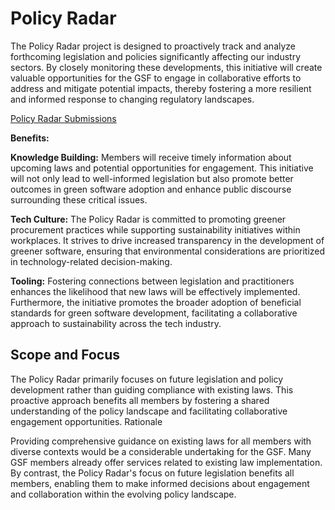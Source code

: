 # Policy Radar

The Policy Radar project is designed to proactively track and analyze forthcoming legislation and policies significantly affecting our industry sectors. By closely monitoring these developments, this initiative will create valuable opportunities for the GSF to engage in collaborative efforts to address and mitigate potential impacts, thereby fostering a more resilient and informed response to changing regulatory landscapes.

[Policy Radar Submissions](https://www.notion.so/grnsft/Policy-Radar-13c456c07cab80ca9167ee8d2c07bb4c)

**Benefits:**  

**Knowledge Building:** Members will receive timely information about upcoming laws and potential opportunities for engagement. This initiative will not only lead to well-informed legislation but also promote better outcomes in green software adoption and enhance public discourse surrounding these critical issues.  

**Tech Culture:** The Policy Radar is committed to promoting greener procurement practices while supporting sustainability initiatives within workplaces. It strives to drive increased transparency in the development of greener software, ensuring that environmental considerations are prioritized in technology-related decision-making.  

**Tooling:** Fostering connections between legislation and practitioners enhances the likelihood that new laws will be effectively implemented. Furthermore, the initiative promotes the broader adoption of beneficial standards for green software development, facilitating a collaborative approach to sustainability across the tech industry.

## Scope and Focus

The Policy Radar primarily focuses on future legislation and policy development rather than guiding compliance with existing laws. This proactive approach benefits all members by fostering a shared understanding of the policy landscape and facilitating collaborative engagement opportunities. Rationale

Providing comprehensive guidance on existing laws for all members with diverse contexts would be a considerable undertaking for the GSF. Many GSF members already offer services related to existing law implementation. By contrast, the Policy Radar's focus on future legislation benefits all members, enabling them to make informed decisions about engagement and collaboration within the evolving policy landscape.

